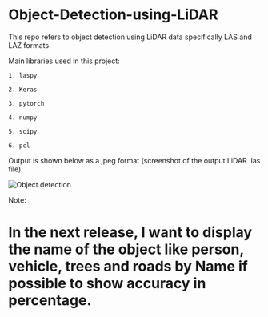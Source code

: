 # Object-Detection-using-LiDAR

This repo refers to object detection using LiDAR data specifically LAS and LAZ formats.

Main libraries used in this project: 

    1. laspy
    
    2. Keras
    
    3. pytorch
    
    4. numpy
    
    5. scipy
    
    6. pcl
    
Output is shown below as a jpeg format (screenshot of the output LiDAR .las file)




![Object detection](https://github.com/niranjanreddy891/Object-Detection-using-LiDAR/blob/master/output/Final%20output.jpg)


Note:


# In the next release, I want to display the name of the object like person, vehicle, trees and roads by Name if possible to show accuracy in percentage.
